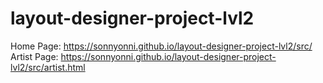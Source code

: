 # layout-designer-project-lvl2
Home Page: https://sonnyonni.github.io/layout-designer-project-lvl2/src/
Artist Page: https://sonnyonni.github.io/layout-designer-project-lvl2/src/artist.html
